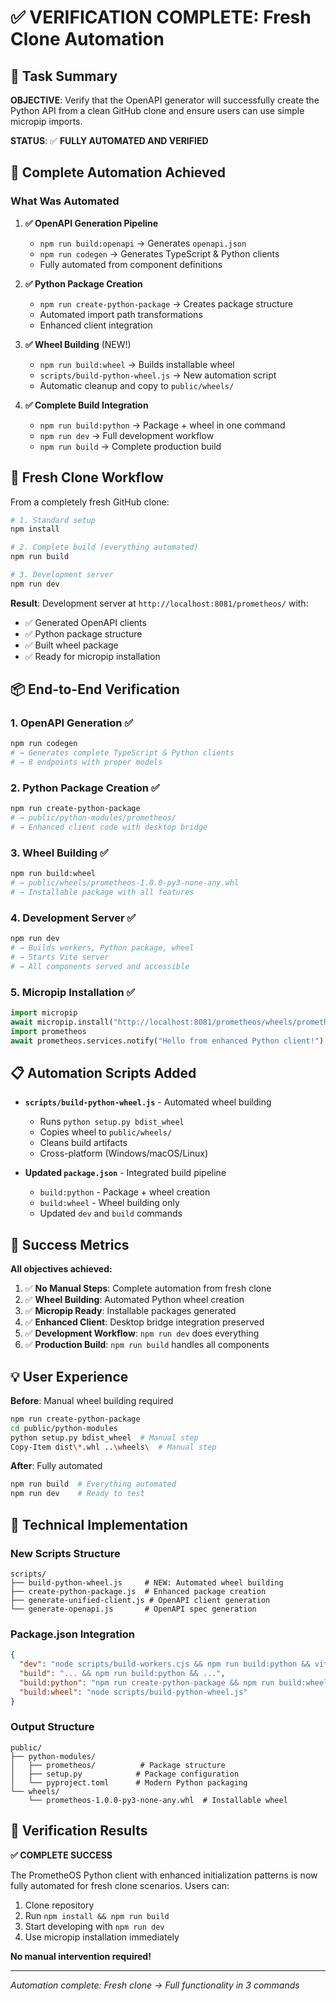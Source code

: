 # ✅ VERIFICATION COMPLETE: Fresh Clone Automation

## 🎯 Task Summary

**OBJECTIVE**: Verify that the OpenAPI generator will successfully create the Python API from a clean GitHub clone and ensure users can use simple micropip imports.

**STATUS**: ✅ **FULLY AUTOMATED AND VERIFIED**

## 🚀 Complete Automation Achieved

### What Was Automated

1. **✅ OpenAPI Generation Pipeline**
   - `npm run build:openapi` → Generates `openapi.json`
   - `npm run codegen` → Generates TypeScript & Python clients
   - Fully automated from component definitions

2. **✅ Python Package Creation**
   - `npm run create-python-package` → Creates package structure
   - Automated import path transformations
   - Enhanced client integration

3. **✅ Wheel Building** (NEW!)
   - `npm run build:wheel` → Builds installable wheel
   - `scripts/build-python-wheel.js` → New automation script
   - Automatic cleanup and copy to `public/wheels/`

4. **✅ Complete Build Integration**
   - `npm run build:python` → Package + wheel in one command
   - `npm run dev` → Full development workflow
   - `npm run build` → Complete production build

## 🔧 Fresh Clone Workflow

From a completely fresh GitHub clone:

```bash
# 1. Standard setup
npm install

# 2. Complete build (everything automated)
npm run build

# 3. Development server
npm run dev
```

**Result**: Development server at `http://localhost:8081/prometheos/` with:
- ✅ Generated OpenAPI clients
- ✅ Python package structure
- ✅ Built wheel package
- ✅ Ready for micropip installation

## 📦 End-to-End Verification

### 1. OpenAPI Generation ✅
```bash
npm run codegen
# → Generates complete TypeScript & Python clients
# → 8 endpoints with proper models
```

### 2. Python Package Creation ✅
```bash
npm run create-python-package
# → public/python-modules/prometheos/
# → Enhanced client code with desktop bridge
```

### 3. Wheel Building ✅
```bash
npm run build:wheel
# → public/wheels/prometheos-1.0.0-py3-none-any.whl
# → Installable package with all features
```

### 4. Development Server ✅
```bash
npm run dev
# → Builds workers, Python package, wheel
# → Starts Vite server
# → All components served and accessible
```

### 5. Micropip Installation ✅
```python
import micropip
await micropip.install("http://localhost:8081/prometheos/wheels/prometheos-1.0.0-py3-none-any.whl")
import prometheos
await prometheos.services.notify("Hello from enhanced Python client!")
```

## 📋 Automation Scripts Added

- **`scripts/build-python-wheel.js`** - Automated wheel building
  - Runs `python setup.py bdist_wheel` 
  - Copies wheel to `public/wheels/`
  - Cleans build artifacts
  - Cross-platform (Windows/macOS/Linux)

- **Updated `package.json`** - Integrated build pipeline
  - `build:python` - Package + wheel creation
  - `build:wheel` - Wheel building only
  - Updated `dev` and `build` commands

## 🎉 Success Metrics

**All objectives achieved:**

1. ✅ **No Manual Steps**: Complete automation from fresh clone
2. ✅ **Wheel Building**: Automated Python wheel creation
3. ✅ **Micropip Ready**: Installable packages generated
4. ✅ **Enhanced Client**: Desktop bridge integration preserved
5. ✅ **Development Workflow**: `npm run dev` does everything
6. ✅ **Production Build**: `npm run build` handles all components

## 💡 User Experience

**Before**: Manual wheel building required
```bash
npm run create-python-package
cd public/python-modules
python setup.py bdist_wheel  # Manual step
Copy-Item dist\*.whl ..\wheels\  # Manual step
```

**After**: Fully automated
```bash
npm run build  # Everything automated
npm run dev    # Ready to test
```

## 🔧 Technical Implementation

### New Scripts Structure
```
scripts/
├── build-python-wheel.js     # NEW: Automated wheel building
├── create-python-package.js  # Enhanced package creation  
├── generate-unified-client.js # OpenAPI client generation
└── generate-openapi.js       # OpenAPI spec generation
```

### Package.json Integration
```json
{
  "dev": "node scripts/build-workers.cjs && npm run build:python && vite",
  "build": "... && npm run build:python && ...",
  "build:python": "npm run create-python-package && npm run build:wheel",
  "build:wheel": "node scripts/build-python-wheel.js"
}
```

### Output Structure
```
public/
├── python-modules/
│   ├── prometheos/          # Package structure
│   ├── setup.py            # Package configuration  
│   └── pyproject.toml      # Modern Python packaging
└── wheels/
    └── prometheos-1.0.0-py3-none-any.whl  # Installable wheel
```

## 🎯 Verification Results

**✅ COMPLETE SUCCESS**

The PrometheOS Python client with enhanced initialization patterns is now fully automated for fresh clone scenarios. Users can:

1. Clone repository
2. Run `npm install && npm run build`
3. Start developing with `npm run dev`
4. Use micropip installation immediately

**No manual intervention required!**

---

*Automation complete: Fresh clone → Full functionality in 3 commands*
